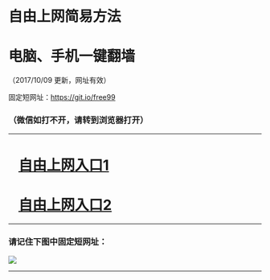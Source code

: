 ﻿# 自由上网简易方法

# 电脑、手机一键翻墙

（2017/10/09 更新，网址有效）

固定短网址：https://git.io/free99

### （微信如打不开，请转到浏览器打开）


***





# &nbsp;&nbsp; <a href="http://ft2792025401.fwq-tz-1001.info/fwqtz01.html?t=100900125311 " target="_blank">自由上网入口1</a>
# &nbsp;&nbsp; <a href="http://ft2410724243.fwq-tz-1002.info/fwqtz02.html?t=100900124736 " target="_blank">自由上网入口2</a>
***

### 请记住下图中固定短网址：

<img src="https://s3-us-west-2.amazonaws.com/fwq-1001/yjfq-20170905okok.png" /> 


***

